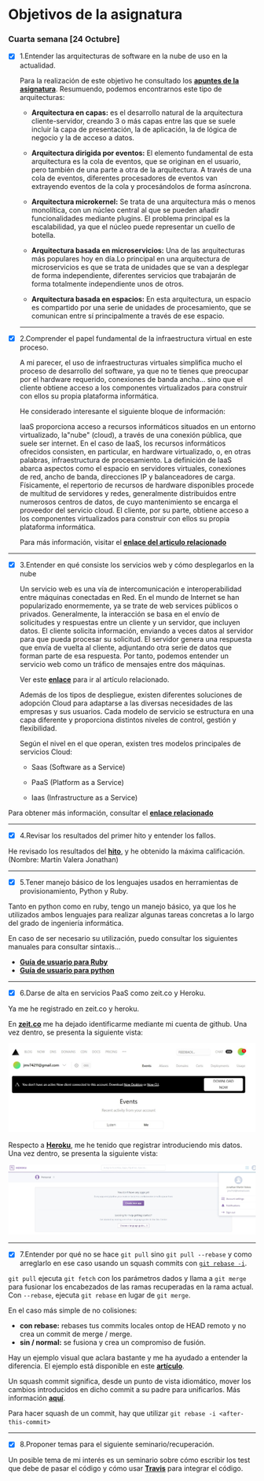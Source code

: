 # Objetivos de la asignatura

### Cuarta semana [24 Octubre]

* [x] 1.Entender las arquitecturas de software en la nube de uso en la actualidad.

  Para la realización de este objetivo he consultado los **[apuntes de la asignatura](http://jj.github.io/CC/documentos/temas/Arquitecturas_para_la_nube)**. Resumuendo, podemos encontrarnos este tipo de arquitecturas:

  - **Arquitectura en capas:** es el desarrollo natural de la arquitectura cliente-servidor, creando 3 o más capas entre las que se suele incluir la capa de presentación, la de aplicación, la de lógica de negocio y la de acceso a datos.

  - **Arquitectura dirigida por eventos:** El elemento fundamental de esta arquitectura es la cola de eventos, que se originan en el usuario, pero también de una parte a otra de la arquitectura. A través de una cola de eventos, diferentes procesadores de eventos van extrayendo eventos de la cola y procesándolos de forma asíncrona.

  - **Arquitectura microkernel:** Se trata de una arquitectura más o menos monolítica, con un núcleo central al que se pueden añadir funcionalidades mediante plugins. El problema principal es la escalabilidad, ya que el núcleo puede representar un cuello de botella.

  - **Arquitectura basada en microservicios:** Una de las arquitecturas más populares hoy en día.Lo principal en una arquitectura de microservicios es que se trata de unidades que se van a desplegar de forma independiente, diferentes servicios que trabajarán de forma totalmente independiente unos de otros.

  - **Arquitectura basada en espacios:** En esta arquitectura, un espacio es compartido por una serie de unidades de procesamiento, que se comunican entre sí principalmente a través de ese espacio.

  ---

* [x] 2.Comprender el papel fundamental de la infraestructura virtual en este proceso.

   A mi parecer, el uso de infraestructuras virtuales simplifica mucho el proceso de desarrollo del software, ya que no te tienes que preocupar por el hardware requerido, conexiones de banda ancha... sino que el cliente obtiene acceso a los componentes virtualizados para construir con ellos su propia plataforma informática.

   He considerado interesante el siguiente bloque de información:

   IaaS proporciona acceso a recursos informáticos situados en un entorno virtualizado, la"nube" (cloud), a través de una conexión pública, que suele ser internet. En el caso de IaaS, los recursos informáticos ofrecidos consisten, en particular, en hardware virtualizado, o, en otras palabras, infraestructura de procesamiento. La definición de IaaS abarca aspectos como el espacio en servidores virtuales, conexiones de red, ancho de banda, direcciones IP y balanceadores de carga. Físicamente, el repertorio de recursos de hardware disponibles procede de multitud de servidores y redes, generalmente distribuidos entre numerosos centros de datos, de cuyo mantenimiento se encarga el proveedor del servicio cloud. El cliente, por su parte, obtiene acceso a los componentes virtualizados para construir con ellos su propia plataforma informática.

   Para más información, visitar el **[enlace del articulo relacionado](https://www.interoute.es/what-iaas)**

---

* [x] 3.Entender en qué consiste los servicios web y cómo desplegarlos en la nube

   Un servicio web es una vía de intercomunicación e interoperabilidad entre máquinas conectadas en Red. En el mundo de Internet se han popularizado enormemente, ya se trate de web services públicos o privados. Generalmente, la interacción se basa en el envío de solicitudes y respuestas entre un cliente y un servidor, que incluyen datos. El cliente solicita información, enviando a veces datos al servidor para que pueda procesar su solicitud. El servidor genera una respuesta que envía de vuelta al cliente, adjuntando otra serie de datos que forman parte de esa respuesta. Por tanto, podemos entender un servicio web como un tráfico de mensajes entre dos máquinas.

   Ver este **[enlace](https://www.arsys.es/blog/programacion/diseno-web/web-services-desarrollo/)** para ir al artículo relacionado.

   Además de los tipos de despliegue, existen diferentes soluciones de adopción Cloud para adaptarse a las diversas necesidades de las empresas y sus usuarios. Cada modelo de servicio se estructura en una capa diferente y proporciona distintos niveles de control, gestión y flexibilidad.

   Según el nivel en el que operan, existen tres modelos principales de servicios Cloud:

   - Saas (Software as a Service)

   - PaaS (Platform as a Service)

   - Iaas (Infrastructure as a Service)

 Para obtener más información, consultar el **[enlace relacionado](https://profile.es/blog/servicios-cloud-que-es-iaas-saas-y-paas/)**

 ---

* [x] 4.Revisar los resultados del primer hito y entender los fallos.

 He revisado los resultados del **[hito](https://github.com/JJ/CC-18-19/blob/master/proyectos/hito-1.md)**, y he obtenido la máxima calificación. (Nombre: Martín Valera Jonathan)

 ---

* [x] 5.Tener manejo básico de los lenguajes usados en herramientas de provisionamiento, Python y Ruby.

 Tanto en python como en ruby, tengo un manejo básico, ya que los he utilizados ambos lenguajes para realizar algunas tareas concretas a lo largo del grado de ingeniería informática.

 En caso de ser necesario su utilización, puedo consultar los siguientes manuales para consultar sintaxis...

 - **[Guía de usuario para Ruby](http://es.tldp.org/Manuales-LuCAS/doc-guia-usuario-ruby/guia-usuario-ruby.pdf)**
 - **[Guía de usuario para python](http://docs.python.org.ar/tutorial/pdfs/TutorialPython3.pdf)**

 ---

* [x] 6.Darse de alta en servicios PaaS como zeit.co y Heroku.

 Ya me he registrado en zeit.co y heroku.

 En **[zeit.co](https://zeit.co/)** me ha dejado identificarme mediante mi cuenta de github. Una vez dentro, se presenta la siguiente vista:

 ![img](https://raw.githubusercontent.com/jmv74211/CC-Ejercicios/master/Objetivos/images/zeit.co.jpg)

 Respecto a **[Heroku](https://www.heroku.com/platform)**, me he tenido que registrar introduciendo mis datos. Una vez dentro, se presenta la siguiente vista:

  ![img](https://raw.githubusercontent.com/jmv74211/CC-Ejercicios/master/Objetivos/images/heroku.jpg)

 ---

* [x] 7.Entender por qué no se hace `git pull` sino `git pull --rebase` y
  como arreglarlo en ese caso
  usando un squash commits con
  [`git rebase -i`](https://stackoverflow.com/questions/5189560/squash-my-last-x-commits-together-using-git).

 `git pull` ejecuta `git fetch` con los parámetros dados y llama a `git merge` para fusionar los encabezados de las ramas recuperadas en la rama actual. Con `--rebase`, ejecuta `git rebase` en lugar de `git merge`.

 En el caso más simple de no colisiones:

 - **con rebase:** rebases tus commits locales ontop de HEAD remoto y no crea un commit de merge / merge.
 - **sin / normal:** se fusiona y crea un compromiso de fusión.

 Hay un ejemplo visual que aclara bastante y me ha ayudado a entender la diferencia. El ejemplo está disponible en este **[artículo](https://code.i-harness.com/es/q/120db5f)**.

 Un squash commit significa, desde un punto de vista idiomático, mover los cambios introducidos en dicho commit a su padre para unificarlos. Más información **[aquí](https://stackoverflow.com/questions/35703556/what-is-squashing-commits-in-git)**.

 Para hacer squash de un commit, hay que utilizar `git rebase -i <after-this-commit>`

 ---

* [x] 8.Proponer temas para el siguiente seminario/recuperación.

 Un posible tema de mi interés es un seminario sobre cómo escribir los test que debe de pasar el código y cómo usar **[Travis](https://travis-ci.org/)** para integrar el código.
